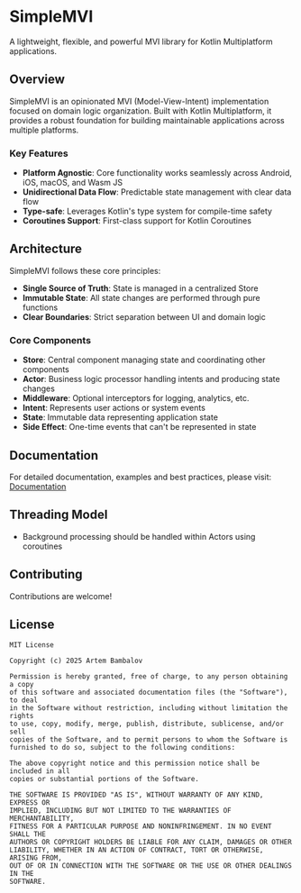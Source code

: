 # SimpleMVI

A lightweight, flexible, and powerful MVI library for Kotlin Multiplatform applications.

## Overview

SimpleMVI is an opinionated MVI (Model-View-Intent) implementation focused on domain logic organization. Built with Kotlin Multiplatform, it provides a robust foundation for building maintainable applications across multiple platforms.

### Key Features

- **Platform Agnostic**: Core functionality works seamlessly across Android, iOS, macOS, and Wasm JS
- **Unidirectional Data Flow**: Predictable state management with clear data flow
- **Type-safe**: Leverages Kotlin's type system for compile-time safety
- **Coroutines Support**: First-class support for Kotlin Coroutines

## Architecture

SimpleMVI follows these core principles:

- **Single Source of Truth**: State is managed in a centralized Store
- **Immutable State**: All state changes are performed through pure functions
- **Clear Boundaries**: Strict separation between UI and domain logic

### Core Components

- **Store**: Central component managing state and coordinating other components
- **Actor**: Business logic processor handling intents and producing state changes
- **Middleware**: Optional interceptors for logging, analytics, etc.
- **Intent**: Represents user actions or system events
- **State**: Immutable data representing application state
- **Side Effect**: One-time events that can't be represented in state

## Documentation

For detailed documentation, examples and best practices, please visit: [Documentation](https://arttttt.github.io/SimpleMVI/)

## Threading Model

- Background processing should be handled within Actors using coroutines

## Contributing

Contributions are welcome!

## License

```
MIT License

Copyright (c) 2025 Artem Bambalov

Permission is hereby granted, free of charge, to any person obtaining a copy
of this software and associated documentation files (the "Software"), to deal
in the Software without restriction, including without limitation the rights
to use, copy, modify, merge, publish, distribute, sublicense, and/or sell
copies of the Software, and to permit persons to whom the Software is
furnished to do so, subject to the following conditions:

The above copyright notice and this permission notice shall be included in all
copies or substantial portions of the Software.

THE SOFTWARE IS PROVIDED "AS IS", WITHOUT WARRANTY OF ANY KIND, EXPRESS OR
IMPLIED, INCLUDING BUT NOT LIMITED TO THE WARRANTIES OF MERCHANTABILITY,
FITNESS FOR A PARTICULAR PURPOSE AND NONINFRINGEMENT. IN NO EVENT SHALL THE
AUTHORS OR COPYRIGHT HOLDERS BE LIABLE FOR ANY CLAIM, DAMAGES OR OTHER
LIABILITY, WHETHER IN AN ACTION OF CONTRACT, TORT OR OTHERWISE, ARISING FROM,
OUT OF OR IN CONNECTION WITH THE SOFTWARE OR THE USE OR OTHER DEALINGS IN THE
SOFTWARE.
```